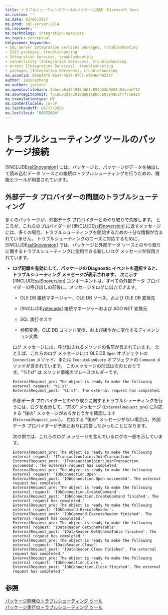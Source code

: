 ```yaml
---
title: トラブルシューティングツールのパッケージ接続 |Microsoft Docs
ms.custom: ''
ms.date: 03/06/2017
ms.prod: sql-server-2014
ms.reviewer: ''
ms.technology: integration-services
ms.topic: conceptual
helpviewer_keywords:
- SQL Server Integration Services packages, troubleshooting
- SSIS packages, troubleshooting
- Integration Services, troubleshooting
- connectivity [Integration Services], troubleshooting
- errors [Integration Services], troubleshooting
- packages [Integration Services], troubleshooting
ms.assetid: 08a019f5-8ba7-4527-97c1-e9846d4022ff
author: janinezhang
ms.author: janinez
ms.openlocfilehash: 2dbeca0a1f49484061c894b33b9022a63cede712
ms.sourcegitcommit: f71e523da72019de81a8bd5a0394a62f7f76ea20
ms.translationtype: MT
ms.contentlocale: ja-JP
ms.lasthandoff: 06/17/2020
ms.locfileid: "84972684"
---
```

# <a name="troubleshooting-tools-package-connectivity"></a>トラブルシューティング ツールのパッケージ接続
  [!INCLUDE[ssISnoversion](../../includes/ssisnoversion-md.md)] には、パッケージと、パッケージがデータを抽出して読み込むデータ ソースとの接続のトラブルシューティングを行うための、機能とツールが用意されています。  
  
## <a name="troubleshooting-issues-with-external-data-providers"></a>外部データ プロバイダーの問題のトラブルシューティング  
 多くのパッケージが、外部データ プロバイダーとのやり取りで失敗します。 ところが、これらのプロバイダーが [!INCLUDE[ssISnoversion](../../includes/ssisnoversion-md.md)] に返すメッセージには、多くの場合、トラブルシューティングを開始するための十分な情報が含まれていません。 トラブルシューティングのニーズに対応するために、[!INCLUDE[ssISnoversion](../../includes/ssisnoversion-md.md)] では、パッケージと外部データ ソースとのやり取りに関するトラブルシューティングに使用できる新しいログ メッセージが採用されています。  
  
-   **ログ記録を有効にして、パッケージの Diagnostic イベントを選択すると、トラブルシューティング メッセージが表示されます**。 次に示す [!INCLUDE[ssISnoversion](../../includes/ssisnoversion-md.md)] コンポーネントは、すべての外部データ プロバイダーの呼び出しの前後に、メッセージをログに出力できます。  
  
    -   OLE DB 接続マネージャー、OLE DB ソース、および OLE DB 変換先  
  
    -   [!INCLUDE[vstecado](../../includes/vstecado-md.md)] 接続マネージャーおよび ADO NET 変換元  
  
    -   SQL 実行タスク  
  
    -   参照変換、OLE DB コマンド変換、および緩やかに変化するディメンション変換  
  
     ログ メッセージには、呼び出されるメソッドの名前が含まれています。 たとえば、これらのログ メッセージには OLE DB `Open` オブジェクトの `Connection` メソッド、または `ExecuteNonQuery` オブジェクトの `Command` メソッドが含まれています。 このメッセージの形式は次のとおりです。"%1!s!" は メソッド情報のプレースホルダーです。  
  
    ```  
    ExternalRequest_pre: The object is ready to make the following external request: '%1!s!'.  
    ExternalRequest_post: '%1!s!'. The external request has completed.  
    ```  
  
     外部データ プロバイダーとのやり取りに関するトラブルシューティングを行うには、ログを表示して、"前の" メッセージ (`ExternalRequest_pre`) に対応する "後の" メッセージがあるかどうかを確認します (`ExternalRequest_post`)。 対応する "後の" メッセージがない場合は、外部データ プロバイダーが予測どおりに応答しなかったことになります。  
  
     次の例では、これらのログ メッセージを含んでいるログの一部を示しています。  
  
    ```  
    ExternalRequest_pre: The object is ready to make the following external request: 'ITransactionJoin::JoinTransaction'.  
    ExternalRequest_post: 'ITransactionJoin::JoinTransaction succeeded'. The external request has completed.  
    ExternalRequest_pre: The object is ready to make the following external request: 'IDbConnection.Open'.  
    ExternalRequest_post: 'IDbConnection.Open succeeded'. The external request has completed.  
    ExternalRequest_pre: The object is ready to make the following external request: 'IDbConnection.CreateCommand'.  
    ExternalRequest_post: 'IDbConnection.CreateCommand finished'. The external request has completed."  
    ExternalRequest_pre: The object is ready to make the following external request: 'IDbCommand.ExecuteReader'.  
    ExternalRequest_post: 'IDbCommand.ExecuteReader finished'. The external request has completed."  
    ExternalRequest_pre: The object is ready to make the following external request: 'IDataReader.GetSchemaTable'.  
    ExternalRequest_post: 'IDataReader.GetSchemaTable finished'. The external request has completed."  
    ExternalRequest_pre: The object is ready to make the following external request: 'IDataReader.Close'.  
    ExternalRequest_post: 'IDataReader.Close finished'. The external request has completed."  
    ExternalRequest_pre: The object is ready to make the following external request: 'IDbConnection.Close'.  
    ExternalRequest_post: 'IDbConnection.Close finished'. The external request has completed."  
    ```  
  
## <a name="see-also"></a>参照  
 [パッケージ開発のトラブルシューティング ツール](troubleshooting-tools-for-package-development.md)   
 [パッケージ実行のトラブルシューティング ツール](troubleshooting-tools-for-package-execution.md)  
  
  

